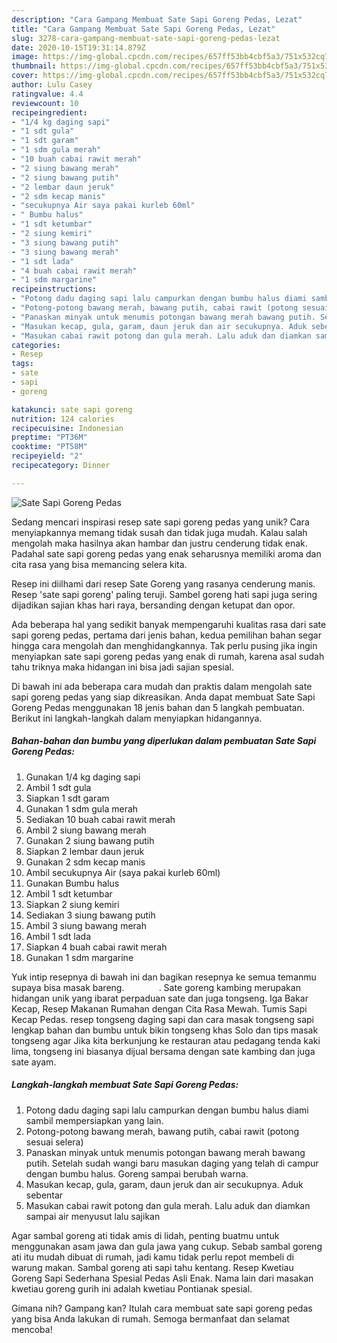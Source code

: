 ```yaml
---
description: "Cara Gampang Membuat Sate Sapi Goreng Pedas, Lezat"
title: "Cara Gampang Membuat Sate Sapi Goreng Pedas, Lezat"
slug: 3278-cara-gampang-membuat-sate-sapi-goreng-pedas-lezat
date: 2020-10-15T19:31:14.879Z
image: https://img-global.cpcdn.com/recipes/657ff53bb4cbf5a3/751x532cq70/sate-sapi-goreng-pedas-foto-resep-utama.jpg
thumbnail: https://img-global.cpcdn.com/recipes/657ff53bb4cbf5a3/751x532cq70/sate-sapi-goreng-pedas-foto-resep-utama.jpg
cover: https://img-global.cpcdn.com/recipes/657ff53bb4cbf5a3/751x532cq70/sate-sapi-goreng-pedas-foto-resep-utama.jpg
author: Lulu Casey
ratingvalue: 4.4
reviewcount: 10
recipeingredient:
- "1/4 kg daging sapi"
- "1 sdt gula"
- "1 sdt garam"
- "1 sdm gula merah"
- "10 buah cabai rawit merah"
- "2 siung bawang merah"
- "2 siung bawang putih"
- "2 lembar daun jeruk"
- "2 sdm kecap manis"
- "secukupnya Air saya pakai kurleb 60ml"
- " Bumbu halus"
- "1 sdt ketumbar"
- "2 siung kemiri"
- "3 siung bawang putih"
- "3 siung bawang merah"
- "1 sdt lada"
- "4 buah cabai rawit merah"
- "1 sdm margarine"
recipeinstructions:
- "Potong dadu daging sapi lalu campurkan dengan bumbu halus diami sambil mempersiapkan yang lain."
- "Potong-potong bawang merah, bawang putih, cabai rawit (potong sesuai selera)"
- "Panaskan minyak untuk menumis potongan bawang merah bawang putih. Setelah sudah wangi baru masukan daging yang telah di campur dengan bumbu halus. Goreng sampai berubah warna."
- "Masukan kecap, gula, garam, daun jeruk dan air secukupnya. Aduk sebentar"
- "Masukan cabai rawit potong dan gula merah. Lalu aduk dan diamkan sampai air menyusut lalu sajikan"
categories:
- Resep
tags:
- sate
- sapi
- goreng

katakunci: sate sapi goreng 
nutrition: 124 calories
recipecuisine: Indonesian
preptime: "PT36M"
cooktime: "PT58M"
recipeyield: "2"
recipecategory: Dinner

---
```



![Sate Sapi Goreng Pedas](https://img-global.cpcdn.com/recipes/657ff53bb4cbf5a3/751x532cq70/sate-sapi-goreng-pedas-foto-resep-utama.jpg)

Sedang mencari inspirasi resep sate sapi goreng pedas yang unik? Cara menyiapkannya memang tidak susah dan tidak juga mudah. Kalau salah mengolah maka hasilnya akan hambar dan justru cenderung tidak enak. Padahal sate sapi goreng pedas yang enak seharusnya memiliki aroma dan cita rasa yang bisa memancing selera kita.

Resep ini diilhami dari resep Sate Goreng yang rasanya cenderung manis. Resep &#39;sate sapi goreng&#39; paling teruji. Sambel goreng hati sapi juga sering dijadikan sajian khas hari raya, bersanding dengan ketupat dan opor.

Ada beberapa hal yang sedikit banyak mempengaruhi kualitas rasa dari sate sapi goreng pedas, pertama dari jenis bahan, kedua pemilihan bahan segar hingga cara mengolah dan menghidangkannya. Tak perlu pusing jika ingin menyiapkan sate sapi goreng pedas yang enak di rumah, karena asal sudah tahu triknya maka hidangan ini bisa jadi sajian spesial.


Di bawah ini ada beberapa cara mudah dan praktis dalam mengolah sate sapi goreng pedas yang siap dikreasikan. Anda dapat membuat Sate Sapi Goreng Pedas menggunakan 18 jenis bahan dan 5 langkah pembuatan. Berikut ini langkah-langkah dalam menyiapkan hidangannya.

<!--inarticleads1-->

##### Bahan-bahan dan bumbu yang diperlukan dalam pembuatan Sate Sapi Goreng Pedas:

1. Gunakan 1/4 kg daging sapi
1. Ambil 1 sdt gula
1. Siapkan 1 sdt garam
1. Gunakan 1 sdm gula merah
1. Sediakan 10 buah cabai rawit merah
1. Ambil 2 siung bawang merah
1. Gunakan 2 siung bawang putih
1. Siapkan 2 lembar daun jeruk
1. Gunakan 2 sdm kecap manis
1. Ambil secukupnya Air (saya pakai kurleb 60ml)
1. Gunakan  Bumbu halus
1. Ambil 1 sdt ketumbar
1. Siapkan 2 siung kemiri
1. Sediakan 3 siung bawang putih
1. Ambil 3 siung bawang merah
1. Ambil 1 sdt lada
1. Siapkan 4 buah cabai rawit merah
1. Gunakan 1 sdm margarine


Yuk intip resepnya di bawah ini dan bagikan resepnya ke semua temanmu supaya bisa masak bareng. ⠀⠀⠀⠀⠀. Sate goreng kambing merupakan hidangan unik yang ibarat perpaduan sate dan juga tongseng. Iga Bakar Kecap, Resep Makanan Rumahan dengan Cita Rasa Mewah. Tumis Sapi Kecap Pedas. resep tongseng daging sapi dan cara masak tongseng sapi lengkap bahan dan bumbu untuk bikin tongseng khas Solo dan tips masak tongseng agar Jika kita berkunjung ke restauran atau pedagang tenda kaki lima, tongseng ini biasanya dijual bersama dengan sate kambing dan juga sate ayam. 

<!--inarticleads2-->

##### Langkah-langkah membuat Sate Sapi Goreng Pedas:

1. Potong dadu daging sapi lalu campurkan dengan bumbu halus diami sambil mempersiapkan yang lain.
1. Potong-potong bawang merah, bawang putih, cabai rawit (potong sesuai selera)
1. Panaskan minyak untuk menumis potongan bawang merah bawang putih. Setelah sudah wangi baru masukan daging yang telah di campur dengan bumbu halus. Goreng sampai berubah warna.
1. Masukan kecap, gula, garam, daun jeruk dan air secukupnya. Aduk sebentar
1. Masukan cabai rawit potong dan gula merah. Lalu aduk dan diamkan sampai air menyusut lalu sajikan


Agar sambal goreng ati tidak amis di lidah, penting buatmu untuk menggunakan asam jawa dan gula jawa yang cukup. Sebab sambal goreng ati itu mudah dibuat di rumah, jadi kamu tidak perlu repot membeli di warung makan. Sambal goreng ati sapi tahu kentang. Resep Kwetiau Goreng Sapi Sederhana Spesial Pedas Asli Enak. Nama lain dari masakan kwetiau goreng gurih ini adalah kwetiau Pontianak spesial. 

Gimana nih? Gampang kan? Itulah cara membuat sate sapi goreng pedas yang bisa Anda lakukan di rumah. Semoga bermanfaat dan selamat mencoba!
